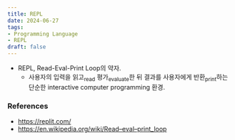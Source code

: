 ```yaml
---
title: REPL
date: 2024-06-27
tags:
- Programming Language
- REPL
draft: false
---
```



- REPL, Read-Eval-Print Loop의 약자.
    - 사용자의 입력을 읽고<sub>read</sub> 평가<sub>evaluate</sub>한 뒤 결과를 사용자에게 반환<sub>print</sub>하는 단순한 interactive computer programming 환경.


### References
- https://replit.com/
- https://en.wikipedia.org/wiki/Read–eval–print_loop
